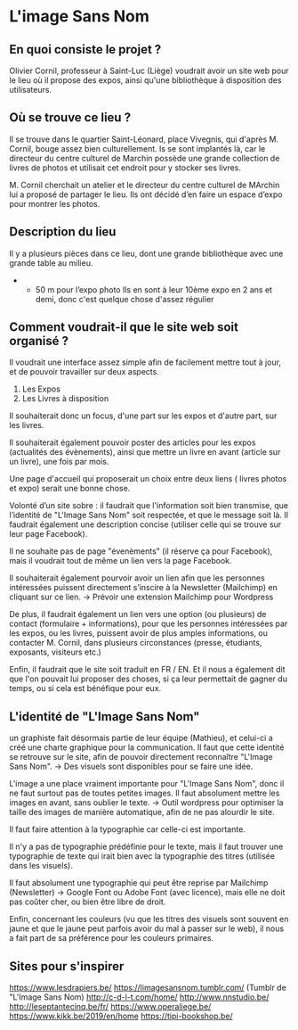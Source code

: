 # L'image Sans Nom

## En quoi consiste le projet ?

Olivier Cornil, professeur à Saint-Luc (Liège) voudrait avoir un site web pour le lieu où il propose des expos, ainsi qu'une bibliothèque à disposition des utilisateurs. 

## Où se trouve ce lieu ?

Il se trouve dans le quartier Saint-Léonard, place Vivegnis, qui d'après M. Cornil, bouge assez bien culturellement.
ls se sont implantés là, car le directeur du centre culturel de Marchin possède une grande collection de livres de photos et utilisait cet endroit pour y stocker ses livres. 

M. Cornil cherchait un atelier et le directeur du centre culturel de MArchin lui a proposé de partager le lieu.
Ils ont décidé d’en faire un espace d’expo pour montrer les photos. 

## Description du lieu

Il y a plusieurs pièces dans ce lieu, dont une grande bibliothèque avec une grande table au milieu.  

+ - 50 m pour l’expo photo 
Ils en sont à leur 10ème expo en 2 ans et demi, donc c'est quelque chose d'assez régulier 

## Comment voudrait-il que le site web soit organisé ?

Il voudrait une interface assez simple afin de facilement mettre tout à jour, et de pouvoir travailler sur deux aspects.
  1. Les Expos
  2. Les Livres à disposition

Il souhaiterait donc un focus, d'une part sur les expos et d'autre part, sur les livres.
  
Il souhaiterait également pouvoir poster des articles pour les expos (actualités des évènements), ainsi que mettre un livre en avant (article sur un livre), une fois par mois.

Une page d'accueil qui proposerait un choix entre deux liens ( livres photos et expo) serait une bonne chose.

Volonté d’un site sobre : il faudrait que l'information soit bien transmise, que l’identité de "L'Image Sans Nom" soit respectée, et que le message soit là. Il faudrait également une description concise (utiliser celle qui se trouve sur leur page Facebook).

Il ne souhaite pas de page "évenèments" (il réserve ça pour Facebook), mais il voudrait tout de même un lien vers la page Facebook.

Il souhaiterait également pourvoir avoir un lien afin que les personnes intéressées puissent directement s’inscire à la Newsletter (Mailchimp) en cliquant sur ce lien.
-> Prévoir une extension Mailchimp pour Wordpress 

De plus, il faudrait également un lien vers une option (ou plusieurs) de contact (formulaire + informations), pour que les personnes intéressées par les expos, ou les livres, puissent avoir de plus amples informations, ou contacter M. Cornil, dans plusieurs circonstances (presse, étudiants, exposants, visiteurs etc.)

Enfin, il faudrait que le site soit traduit en FR / EN. Et il nous a également dit que l'on pouvait lui proposer des choses, si ça leur permettait de gagner du temps, ou si cela est bénéfique pour eux.

## L'identité de "L'Image Sans Nom" 

un graphiste fait désormais partie de leur équipe (Mathieu), et celui-ci a créé une charte graphique pour la communication.
Il faut que cette identité se retrouve sur le site, afin de pouvoir directement reconnaître "L'Image Sans Nom".
-> Des visuels sont disponibles pour se faire une idée.

L'image a une place vraiment importante pour "L'Image Sans Nom", donc il ne faut surtout pas de toutes petites images. 
Il faut absolument mettre les images en avant, sans oublier le texte.
-> Outil wordpress pour optimiser la taille des images de manière automatique, afin de ne pas alourdir le site.

Il faut faire attention à la typographie car celle-ci est importante.

Il n'y a pas de typographie prédéfinie pour le texte, mais il faut trouver une typographie de texte qui irait bien avec la typographie des titres (utilisée dans les visuels). 

Il faut absolument une typographie qui peut être reprise par Mailchimp (Newsletter) -> Google Font ou Adobe Font (avec licence), mais elle ne doit pas coûter cher, ou bien être libre de droit.  

Enfin, concernant les couleurs (vu que les titres des visuels sont souvent en jaune et que le jaune peut parfois avoir du mal à passer sur le web), il nous a fait part de sa préférence pour les couleurs primaires.

## Sites pour s'inspirer

https://www.lesdrapiers.be/
https://limagesansnom.tumblr.com/ (Tumblr de "L'Image Sans Nom)
http://c-d-l-t.com/home/
http://www.nnstudio.be/
http://leseptantecinq.be/fr/
https://www.operaliege.be/
https://www.kikk.be/2019/en/home
https://tipi-bookshop.be/


